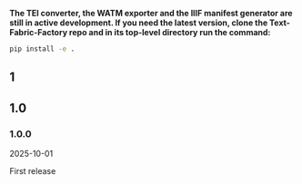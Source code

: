 **The TEI converter, the WATM exporter and the IIIF manifest generator are
still in active development.
If you need the latest version, clone the Text-Fabric-Factory repo
and in its top-level directory run the command:**

``` sh
pip install -e .
```

## 1

## 1.0

### 1.0.0

2025-10-01

First release
